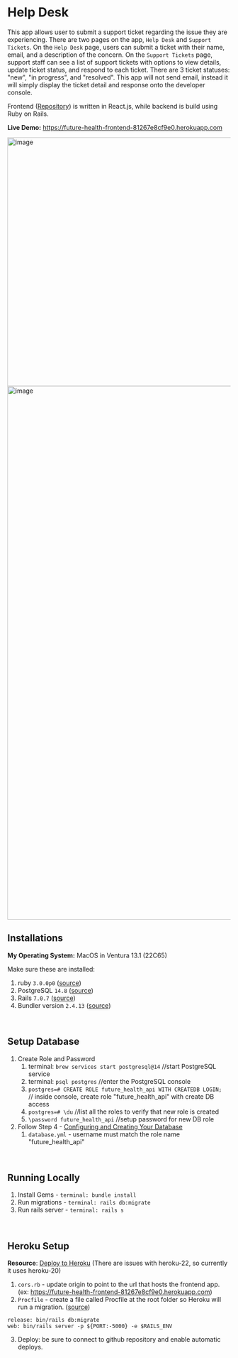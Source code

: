 # Help Desk

This app allows user to submit a support ticket regarding the issue they are experiencing. There are two pages on the app, `Help Desk` and `Support Tickets`. On the `Help Desk` page, users can submit a ticket with their name, email, and a description of the concern. On the `Support Tickets` page, support staff can see a list of support tickets with options to view details, update ticket status, and respond to each ticket. There are 3 ticket statuses: "new", "in progress", and "resolved". This app will not send email, instead it will simply display the ticket detail and response onto the developer console.

Frontend ([Repository](https://github.com/xchen136/future_health_frontend)) is written in React.js, while backend is build using Ruby on Rails.

**Live Demo:** https://future-health-frontend-81267e8cf9e0.herokuapp.com

<img width="560" alt="image" src="https://github.com/xchen136/future_health_frontend/assets/31082478/735159e9-8229-46de-a0c0-3781b52ab4b2">

<img width="1202" alt="image" src="https://github.com/xchen136/future_health_frontend/assets/31082478/f743b613-06e2-4293-9692-ae2266ce760b">

<br>

## Installations
**My Operating System:** MacOS in Ventura 13.1 (22C65)

Make sure these are installed:
1. ruby `3.0.0p0` ([source](https://guides.rubyonrails.org/getting_started.html#installing-ruby))
2. PostgreSQL `14.8` ([source](https://www.digitalocean.com/community/tutorials/how-to-use-postgresql-with-your-ruby-on-rails-application-on-macos#step-1-installing-postgresql))
3. Rails `7.0.7` ([source](https://guides.rubyonrails.org/getting_started.html#creating-a-new-rails-project-installing-rails-installing-rails))
4. Bundler version `2.4.13` ([source](https://help.dreamhost.com/hc/en-us/articles/115001070131-Using-Bundler-to-install-Ruby-gems))

<br>

## Setup Database
1. Create Role and Password
   1. terminal: `brew services start postgresql@14`  //start PostgreSQL service
   2. terminal: `psql postgres`  //enter the PostgreSQL console
   3. `postgres=# CREATE ROLE future_health_api WITH CREATEDB LOGIN; ` // inside console, create role "future_health_api" with create DB access
   4. `postgres=# \du` //list all the roles to verify that new role is created
   5. `\password future_health_api` //setup password for new DB role 
2. Follow Step 4 - [Configuring and Creating Your Database](https://www.digitalocean.com/community/tutorials/how-to-use-postgresql-with-your-ruby-on-rails-application-on-macos#step-4-configuring-and-creating-your-database)
   1. `database.yml` - username must match the role name "future_health_api"

<br>

## Running Locally
1. Install Gems - `terminal: bundle install`
2. Run migrations - `terminal: rails db:migrate`
3. Run rails server - `terminal: rails s`

<br>

## Heroku Setup
**Resource**: [Deploy to Heroku](https://dev.to/lizlaffitte/series/10869) (There are issues with heroku-22, so currently it uses heroku-20)

1. `cors.rb` - update origin to point to the url that hosts the frontend app. (ex: https://future-health-frontend-81267e8cf9e0.herokuapp.com)
2. `Procfile` - create a file called Procfile at the root folder so Heroku will run a migration. ([source](https://www.youtube.com/watch?v=ONsUBM10ypg))
```
release: bin/rails db:migrate
web: bin/rails server -p ${PORT:-5000} -e $RAILS_ENV
```
3. Deploy: be sure to connect to github repository and enable automatic deploys.

